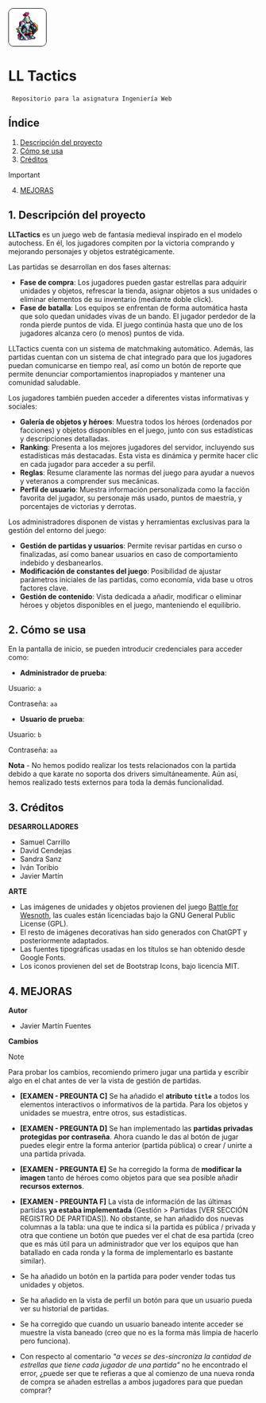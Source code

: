
<img src="src/main/resources/static/img/logo.png" alt="Logo de avión" width="75" style="border: 1px solid black; border-radius: 10px;"/>

# LL Tactics

<code> Repositorio para la asignatura Ingeniería Web </code>

## Índice

1. [Descripción del proyecto](#1-descripción-del-proyecto)
2. [Cómo se usa](#2-cómo-se-usa)
3. [Créditos](#3-créditos)

> [!IMPORTANT]
> 4. [<u>MEJORAS</u>](#4-mejoras)

## 1. Descripción del proyecto
**LLTactics** es un juego web de fantasía medieval inspirado en el modelo autochess. En él, los jugadores compiten por la victoria comprando y mejorando personajes y objetos estratégicamente.

Las partidas se desarrollan en dos fases alternas:

- **Fase de compra**: Los jugadores pueden gastar estrellas para adquirir unidades y objetos, refrescar la tienda, asignar objetos a sus unidades o eliminar elementos de su inventario (mediante doble click).
- **Fase de batalla**: Los equipos se enfrentan de forma automática hasta que solo quedan unidades vivas de un bando. El jugador perdedor de la ronda pierde puntos de vida. El juego continúa hasta que uno de los jugadores alcanza cero (o menos) puntos de vida.

LLTactics cuenta con un sistema de matchmaking automático. Además, las partidas cuentan con un sistema de chat integrado para que los jugadores puedan comunicarse en tiempo real, así como un botón de reporte que permite denunciar comportamientos inapropiados y mantener una comunidad saludable.

Los jugadores también pueden acceder a diferentes vistas informativas y sociales:

- **Galería de objetos y héroes**: Muestra todos los héroes (ordenados por facciones) y objetos disponibles en el juego, junto con sus estadísticas y descripciones detalladas.
- **Ranking**: Presenta a los mejores jugadores del servidor, incluyendo sus estadísticas más destacadas. Esta vista es dinámica y permite hacer clic en cada jugador para acceder a su perfil.
- **Reglas**: Resume claramente las normas del juego para ayudar a nuevos y veteranos a comprender sus mecánicas.
- **Perfil de usuario**: Muestra información personalizada como la facción favorita del jugador, su personaje más usado, puntos de maestría, y porcentajes de victorias y derrotas.

Los administradores disponen de vistas y herramientas exclusivas para la gestión del entorno del juego:

- **Gestión de partidas y usuarios**: Permite revisar  partidas en curso o finalizadas, así como banear usuarios en caso de comportamiento indebido y desbanearlos.
- **Modificación de constantes del juego**: Posibilidad de ajustar parámetros iniciales de las partidas, como economía, vida base u otros factores clave.
- **Gestión de contenido**: Vista dedicada a añadir, modificar o eliminar héroes y objetos disponibles en el juego, manteniendo el equilibrio.



## 2. Cómo se usa

En la pantalla de inicio, se pueden introducir credenciales para acceder como:

- **Administrador de prueba**:

Usuario: <code>a</code>

Contraseña: <code>aa</code>

- **Usuario de prueba**:

Usuario: <code>b</code>

Contraseña: <code>aa</code>

**Nota** - No hemos podido realizar los tests relacionados con la partida debido a que karate no soporta dos drivers simultáneamente. Aún así, hemos realizado tests externos para toda la demás funcionalidad.


## 3. Créditos

**DESARROLLADORES**

- Samuel Carrillo
- David Cendejas
- Sandra Sanz
- Iván Toribio
- Javier Martín

**ARTE**
- Las imágenes de unidades y objetos provienen del juego [Battle for Wesnoth](https://github.com/wesnoth/wesnoth/tree/master), las cuales están licenciadas bajo la GNU General Public License (GPL).
- El resto de imágenes decorativas han sido generados con ChatGPT y posteriormente adaptados.
- Las fuentes tipográficas usadas en los títulos se han obtenido desde Google Fonts.
- Los iconos provienen del set de Bootstrap Icons, bajo licencia MIT.

## 4. MEJORAS

**Autor**
- Javier Martín Fuentes

**Cambios**

> [!NOTE]
> Para probar los cambios, recomiendo primero jugar una partida y escribir algo en el chat antes de ver la vista de gestión de partidas.

- **[EXAMEN - PREGUNTA C]** Se ha añadido el **atributo <code>title</code>** a todos los elementos interactivos o informativos de la partida. Para los objetos y unidades se muestra, entre otros, sus estadísticas.
- **[EXAMEN - PREGUNTA D]** Se han implementado las **partidas privadas protegidas por contraseña**. Ahora cuando le das al botón de jugar puedes elegir entre la forma anterior (partida pública) o crear / unirte a una partida privada.
- **[EXAMEN - PREGUNTA E]** Se ha corregido la forma de **modificar la imagen** tanto de héroes como objetos para que sea posible añadir **recursos externos**.
- **[EXAMEN - PREGUNTA F]** La vista de información de las últimas partidas **ya estaba implementada** (Gestión > Partidas [VER SECCIÓN REGISTRO DE PARTIDAS]). No obstante, se han añadido dos nuevas columnas a la tabla: una que te indica si la partida es pública / privada y otra que contiene un botón que puedes ver el chat de esa partida (creo que es más útil para un administrador que ver los equipos que han batallado en cada ronda y la forma de implementarlo es bastante similar).

- Se ha añadido un botón en la partida para poder vender todas tus unidades y objetos.
- Se ha añadido en la vista de perfil un botón para que un usuario pueda ver su historial de partidas.
- Se ha corregido que cuando un usuario baneado intente acceder se muestre la vista baneado (creo que no es la forma más limpia de hacerlo pero funciona).
- Con respecto al comentario *"a veces se des-sincroniza la cantidad de estrellas que tiene cada jugador de una partida"* no he encontrado el error, ¿puede ser que te refieras a que al comienzo de una nueva ronda de compra se añaden estrellas a ambos jugadores para que puedan comprar?